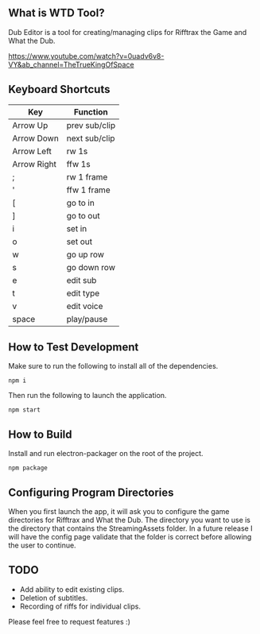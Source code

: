 ## What is WTD Tool?

Dub Editor is a tool for creating/managing clips for Rifftrax the Game and What the Dub.

https://www.youtube.com/watch?v=0uadv6v8-VY&ab_channel=TheTrueKingOfSpace

## Keyboard Shortcuts

| Key        | Function      |
|------------|---------------|
| Arrow Up   | prev sub/clip |
| Arrow Down | next sub/clip |
| Arrow Left | rw 1s         |
| Arrow Right| ffw 1s        |
|      ;     | rw 1 frame    |
|      '     | ffw 1 frame   |
|      \[    | go to in      |
|      \]    | go to out     |
|      i     | set in        |
|      o     | set out       |
|      w     | go up row     |
|      s     | go down row   |
|      e     | edit sub      |
|      t     | edit type     |
|      v     | edit voice    |
|    space   | play/pause    |

## How to Test Development

Make sure to run the following to install all of the dependencies.

    npm i

Then run the following to launch the application.

    npm start

## How to Build

Install and run electron-packager on the root of the project.

    npm package

## Configuring Program Directories

When you first launch the app, it will ask you to configure the game directories for Rifftrax and What the Dub. The directory you want to use is the directory that contains the StreamingAssets folder. In a future release I will have the config page validate that the folder is correct before allowing the user to continue.

## TODO

-   Add ability to edit existing clips.
-   Deletion of subtitles.
-   Recording of riffs for individual clips.

Please feel free to request features :)
